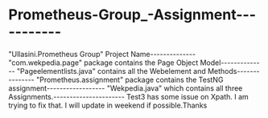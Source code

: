 # Prometheus-Group_-Assignment-----------
"Ullasini.Prometheus Group" Project Name--------------
"com.wekpedia.page" package contains the Page Object Model--------------
"Pageelementlists.java" contains all the Webelement and Methods---------------
"Prometheus.assignment" package contains the TestNG assignment------------------
"Wekpedia.java"  which contains all three Assignments.----------------------
Test3 has some issue on Xpath. I am trying to fix that. I will update in weekend if possible.Thanks
